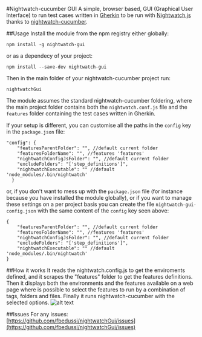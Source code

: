 #Nightwatch-cucumber GUI
A simple, browser based, GUI (Graphical User Interface) to run test cases written in [Gherkin](<https://github.com/cucumber/cucumber/wiki/Gherkin>) to be run with [Nightwatch.js](<http://nightwatchjs.org/>) thanks to [nightwatch-cucumber](<https://github.com/mucsi96/nightwatch-cucumber>).

##Usage
Install the module from the npm registry either globally:
````
npm install -g nightwatch-gui
````
or as a dependecy of your project:
````
npm install --save-dev nightwatch-gui
````

Then in the main folder of your nightwatch-cucumber project run:
````
nightwatchGui
````

The module assumes the standard nightwatch-cucumber foldering, where the main project folder contains both the ````nightwatch.conf.js```` file and the `features` folder containing the test cases written in Gherkin.

If your setup is different, you can customise all the paths in the `config` key in the `package.json` file:
````
"config": {
    "featuresParentFolder": "", //default current folder
    "featuresFolderName": "", //features 'features'
    "nightwatchConfigJsFolder": "", //default current folder
    "excludeFolders": "['step_definitions']",
    "nightwatchExecutable": "" //default 'node_modules/.bin/nightwatch'
  }
````

or, if you don't want to mess up with the `package.json` file (for instance because you have installed the module globally), or if you want to manage these settings on a per project basis you can create the file `nightwatch-gui-config.json` with the same content of the `config` key seen above:
````
{
    "featuresParentFolder": "", //default current folder
    "featuresFolderName": "", //features 'features'
    "nightwatchConfigJsFolder": "", //default current folder
    "excludeFolders": "['step_definitions']",
    "nightwatchExecutable": "" //default 'node_modules/.bin/nightwatch'
}
````

##How it works
It reads the nightwatch.config.js to get the enviroments defined, and it scrapes the "features" folder to get the features definitions. Then it displays both the environments and the features available on a web page where is possible to select the features to run by a combination of tags, folders and files. Finally it runs nightwatch-cucumber with the selected options.
![alt text](https://github.com/fbedussi/nightwatchGui/raw/master/screenshot.png)


##Issues
For any issues: [https://github.com/fbedussi/nightwatchGui/issues](https://github.com/fbedussi/nightwatchGui/issues)